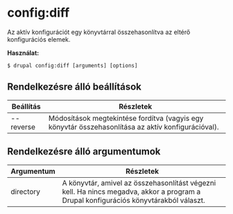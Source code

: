 # config:diff
Az aktív konfigurációt egy könyvtárral összehasonlítva az eltérő konfigurációs elemek.

**Használat:**
```
$ drupal config:diff [arguments] [options]
```

## Rendelkezésre álló beállítások
Beállítás | Részletek
-------|-------------
--reverse | Módosítások megtekintése fordítva (vagyis egy könyvtár összehasonlítása az aktív konfigurációval).

## Rendelkezésre álló argumentumok
Argumentum | Részletek
---------|-------------
directory | A könyvtár, amivel az összehasonlítást végezni kell. Ha nincs megadva, akkor a program a Drupal konfigurációs könyvtárakból választ.
